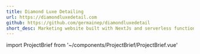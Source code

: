 ```yaml
---
title: Diamond Luxe Detailing 
url: https://diamondluxedetail.com
github: https://github.com/germainep/diamondluxedetail
short_desc: Marketing website built with NextJs and serverless functions.
---
```

import ProjectBrief from '~/components/ProjectBrief/ProjectBrief.vue'

<ProjectBrief>

</ProjectBrief>
